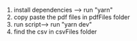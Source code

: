 1. install dependencies --> run "yarn"
2. copy paste the pdf files in pdfFiles folder
3. run script--> run "yarn dev"
4. find the csv in csvFiles folder